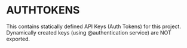 # AUTHTOKENS
This contains statically defined API Keys (Auth Tokens) for this project.
Dynamically created keys (using @authentication service) are NOT exported.

